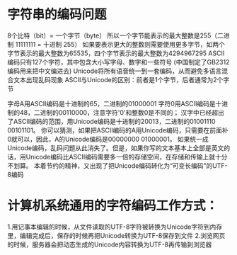 # 字符串的编码问题
8个比特（bit）= 一个字节（byte）
所以一个字节能表示的最大整数是255（二进制 11111111 = 十进制 255）
如果要表示更大的整数则需要使用更多字节，如两个字节表示的最大整数为65535，四个字节表示的最大整数为4294967295
ASCII编码只有127个字符，其中包含大小写字母、数字和一些符号
(中国制定了GB2312编码用来把中文编进去)
Unicode将所有语音统一到一套编码，从而避免多语言混合文本出现乱码现象
ASCII与Unicode的区别：前者是1个字节，后者通常为2个字节

字母A用ASCII编码是十进制的65，二进制的01000001
字符0用ASCII编码是十进制的48，二进制的00110000，注意字符'0'和整数0是不同的；
汉字中已经超出了ASCII编码的范围，用Unicode编码是十进制的20013，二进制的01001110 00101101。
你可以猜测，如果把ASCII编码的A用Unicode编码，只需要在前面补0就可以，因此，A的Unicode编码是00000000 01000001。
如果统一成Unicode编码，乱码问题从此消失了。但是，如果你写的文本基本上全部是英文的话，用Unicode编码比ASCII编码需要多一倍的存储空间，在存储和传输上就十分不划算。
本着节约的精神，又出现了把Unicode编码转化为“可变长编码”的UTF-8编码
# 计算机系统通用的字符编码工作方式：
1.用记事本编辑的时候，从文件读取的UTF-8字符被转换为Unicode字符到内存里，编辑完成后，保存的时候再把Unicode转换为UTF-8保存到文件
2.浏览网页的时候，服务器会把动态生成的Unicode内容转换为UTF-8再传输到浏览器
